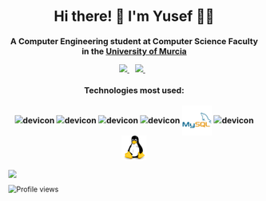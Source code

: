 <h1 align='center'>
 Hi there! 👋  I'm Yusef 👨‍💻
</h1>

<h3 align='center'>
  A Computer Engineering student at Computer Science Faculty in the <a href="https://www.um.es/en/web/informatica/">University of Murcia</a>
</h3>
 

<p align='center'>
  
  <a href="https://www.linkedin.com/in/yusef-benarroum-marin/">
    <img src="https://img.shields.io/badge/linkedin-%230077B5.svg?&style=for-the-badge&logo=linkedin&logoColor=white" />
  </a>&nbsp;&nbsp;
  <a href="mailto:yusefbm24m@gmail.com">
    <img src="https://img.shields.io/badge/Gmail-D14836?style=for-the-badge&logo=gmail&logoColor=white" />        
  </a>&nbsp;&nbsp;  
</p>

<h3 align='center'>
 Technologies most used: <br/><br/>
   <img align="center" img src="https://www.sommelierdecafe.com/2019/wp-content/uploads/2009/06/java-logo1-1.png" alt="devicon" height="60" width="38" />
   <img  align="center" src="https://www.scala-lang.org/resources/img/frontpage/scala-spiral.png" alt="devicon" height="45" width="27" />
   <img align="center" src="https://upload.wikimedia.org/wikipedia/commons/thumb/1/18/C_Programming_Language.svg/760px-C_Programming_Language.svg.png" alt="devicon" height="45" width="45" />
   <img align="center" src="https://upload.wikimedia.org/wikipedia/commons/thumb/1/18/ISO_C%2B%2B_Logo.svg/1920px-ISO_C%2B%2B_Logo.svg.png" alt="devicon" height="45" width="45" />
  <img align="center" src="https://raw.githubusercontent.com/devicons/devicon/master/icons/mysql/mysql-original-wordmark.svg" alt="devicon" height="60" width="60" />
   <img  align="center" src="https://img.utdstc.com/icon/3c7/fcf/3c7fcf4930fa9402c22cee35e03fe9fcf9e8e47c9381d6b9e6922d71ee2e067a:200" alt="devicon" height="45" width="45" />
   <img align="center" src="https://raw.githubusercontent.com/devicons/devicon/master/icons/linux/linux-original.svg" alt="devicon" height="50" width="50" />
</h3>
<p>
  <img align="center" src="https://github-readme-stats.vercel.app/api/top-langs/?username=YusefBM&layout=compact&theme=algolia" />
</p>

![Profile views](https://gpvc.arturio.dev/YusefBM) 
